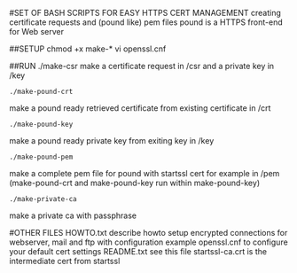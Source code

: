 #SET OF BASH SCRIPTS FOR EASY HTTPS CERT MANAGEMENT
creating certificate requests and (pound like) pem files
pound is a HTTPS front-end for Web server

##SETUP
chmod +x make-*
vi openssl.cnf


##RUN
    ./make-csr
make a certificate request in /csr and a private key in /key

    ./make-pound-crt
make a pound ready retrieved certificate from existing certificate in /crt

    ./make-pound-key
make a pound ready private key from exiting key in /key

    ./make-pound-pem
make a complete pem file for pound with startssl cert for example in /pem
(make-pound-crt and make-pound-key run within make-pound-key)

    ./make-private-ca
make a private ca with passphrase

#OTHER FILES
HOWTO.txt describe howto setup encrypted connections for webserver, mail and ftp with configuration example
openssl.cnf to configure your default cert settings
README.txt see this file
startssl-ca.crt is the intermediate cert from startssl
